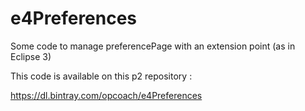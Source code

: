 e4Preferences
=============

Some code to manage preferencePage with an extension point (as in Eclipse 3)

This code is available on this p2 repository : 

https://dl.bintray.com/opcoach/e4Preferences


